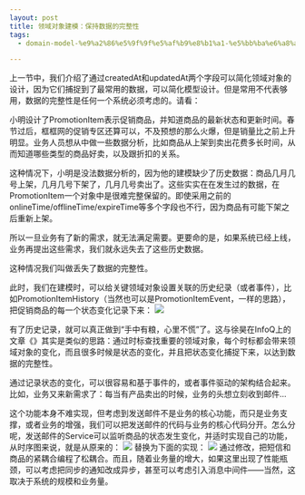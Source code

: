 ```yaml
---
layout: post
title: 领域对象建模：保持数据的完整性
tags:
  - domain-model-%e9%a2%86%e5%9f%9f%e5%af%b9%e8%b1%a1-%e5%bb%ba%e6%a8%a1

---
```


上一节中，我们介绍了通过createdAt和updatedAt两个字段可以简化领域对象的设计，因为它们捕捉到了最常用的数据，可以简化模型设计。但是常用不代表够用，数据的完整性是任何一个系统必须考虑的。请看：

小明设计了PromotionItem表示促销商品，并知道商品的最新状态和更新时间。春节过后，框框网的促销专区还算可以，不及预想的那么火爆，但是销量比之前上升明显。业务人员想从中做一些数据分析，比如商品从上架到卖出花费多长时间，从而知道哪些类型的商品好卖，以及跟折扣的关系。

这种情况下，小明是没法数据分析的，因为他的建模缺少了历史数据：商品几月几号上架，几月几号下架了，几月几号卖出了。这些实实在在发生过的数据，在PromotionItem一个对象中是很难完整保留的。即使采用之前的onlineTime/offlineTime/expireTime等多个字段也不行，因为商品有可能下架之后重新上架。

所以一旦业务有了新的需求，就无法满足需要。更要命的是，如果系统已经上线，业务再提出这些需求，我们就永远失去了这些历史数据。

这种情况我们叫做丢失了数据的完整性。

此时，我们在建模时，可以给关键领域对象设置关联的历史纪录（或者事件），比如PromotionItemHistory（当然也可以是PromotionItemEvent，一样的思路），把促销商品的每一个状态变化记录下来：
<img src="http://xiaoqing.me/wp-content/uploads/2012/01/blog_1.png"/>

有了历史记录，就可以真正做到“手中有粮，心里不慌”了。这与徐昊在InfoQ上的文章《》其实是类似的思路：通过时标查找重要的领域对象，每个时标都会带来领域对象的变化，而且很多时候是状态的变化，并且把状态变化捕捉下来，以达到数据的完整性。

通过记录状态的变化，可以很容易和基于事件的，或者事件驱动的架构结合起来。比如，业务又来新需求了：每当有产品卖出的时候，业务的头想立刻收到邮件...

这个功能本身不难实现，但考虑到发送邮件不是业务的核心功能，而只是业务支撑，或者业务的增强，我们可以把发送邮件的代码与业务的核心代码分开。怎么分呢，发送邮件的Service可以监听商品的状态发生变化，并适时实现自己的功能，从时序图来说，就是从原来的：
<img src="http://xiaoqing.me/wp-content/uploads/2012/01/Blog_2.png"/>
替换为下面的实现：
<img src="http://xiaoqing.me/wp-content/uploads/2012/01/Blog_3.png"/>
通过修改，把短信和商品的紧耦合编程了松耦合。而且，随着业务量的增大，如果这里出现了性能瓶颈，可以考虑把同步的通知改成异步，甚至可以考虑引入消息中间件——当然，这取决于系统的规模和业务量。
